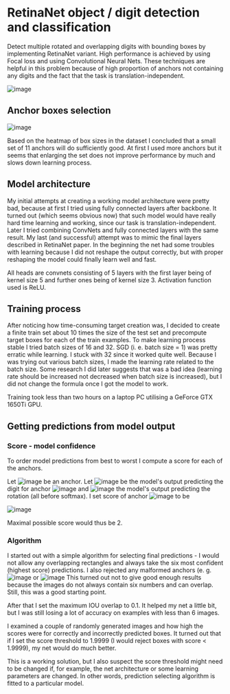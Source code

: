 # RetinaNet object / digit detection and classification
Detect multiple rotated and overlapping digits with bounding boxes by implementing RetinaNet variant.
High performance is achieved by using Focal loss and using Convolutional Neural Nets. 
These techniques are helpful in this problem because of high proportion of anchors not containing any digits and the fact that the task is translation-independent.


![image](https://user-images.githubusercontent.com/70006947/150699924-41f8656c-14c9-4321-810c-468a62b3cb4e.png)


## Anchor boxes selection
![image](https://user-images.githubusercontent.com/70006947/150699596-fba36725-ddf6-4790-85fb-a0f2b1003623.png)

Based on the heatmap of box sizes in the dataset I concluded that a small set of 11 anchors will do sufficiently good. At first I used more anchors but it seems that enlarging the set does not improve performance by much and slows down learning process.

## Model architecture

My initial attempts at creating a working model architecture were pretty bad, because at first I tried using fully connected layers after backbone. It turned out (which seems obvious now) that such model would have really hard time learning and working, since our task is translation-independent. Later I tried combining ConvNets and fully connected layers with the same result. My last (and successful) attempt was to mimic the final layers described in RetinaNet paper. In the beginning the net had some troubles with learning because I did not reshape the output correctly, but with proper reshaping the model could finally learn well and fast.

All heads are convnets consisting of 5 layers with the first layer being of kernel size 5 and further ones being of kernel size 3. Activation function used is ReLU.

## Training process

After noticing how time-consuming target creation was, I decided to create a finite train set about 10 times the size of the test set and precompute target boxes for each of the train examples. To make learning process stable I tried batch sizes of 16 and 32. SGD (i. e. batch size = 1) was pretty erratic while learning. I stuck with 32 since it worked quite well. Because I was trying out various batch sizes, I made the learning rate related to the batch size. Some research I did later suggests that was a bad idea (learning rate should be increased not decreased when batch size is increased), but I did not change the formula once I got the model to work.

Training took less than two hours on a laptop PC utilising a GeForce GTX 1650Ti GPU.

## Getting predictions from model output
### Score - model confidence

To order model predictions from best to worst I compute a score for each of the anchors.

Let ![image](https://user-images.githubusercontent.com/70006947/150699695-4c5c97c8-fb83-4e75-b5e9-ab8d4e88a6db.png) be an anchor. Let ![image](https://user-images.githubusercontent.com/70006947/150699676-117ae403-19c6-41bb-b388-626ba760b780.png) be the model's output predicting the digit for anchor ![image](https://user-images.githubusercontent.com/70006947/150699695-4c5c97c8-fb83-4e75-b5e9-ab8d4e88a6db.png) and ![image](https://user-images.githubusercontent.com/70006947/150699731-25896d67-12e6-4ea4-89c5-50bb555c40a3.png) the model's output predicting the rotation (all before softmax). I set score of anchor ![image](https://user-images.githubusercontent.com/70006947/150699695-4c5c97c8-fb83-4e75-b5e9-ab8d4e88a6db.png) to be

![image](https://user-images.githubusercontent.com/70006947/150699754-1a0e396c-e3bd-4d3b-985a-89fa7e95a2f1.png)

Maximal possible score would thus be 2.

### Algorithm

I started out with a simple algorithm for selecting final predictions - I would not allow any overlapping rectangles and always take the six most confident (highest score) predictions. I also rejected any malformed anchors (e. g. ![image](https://user-images.githubusercontent.com/70006947/150699806-c76eaf54-90c3-43ec-ad29-6a453f386018.png) or ![image](https://user-images.githubusercontent.com/70006947/150699818-415326e3-8a70-4309-8f8c-6bdde4b1b657.png) This turned out not to give good enough results because the images do not always contain six numbers and can overlap. Still, this was a good starting point.

After that I set the maximum IOU overlap to 0.1. It helped my net a little bit, but I was still losing a lot of accuracy on examples with less than 6 images.

I examined a couple of randomly generated images and how high the scores were for correctly and incorrectly predicted boxes. It turned out that if I set the score threshold to 1.9999 (I would reject boxes with score < 1.9999), my net would do much better.

This is a working solution, but I also suspect the score threshold might need to be changed if, for example, the net architecture or some learning parameters are changed. In other words, prediction selecting algorithm is fitted to a particular model.
